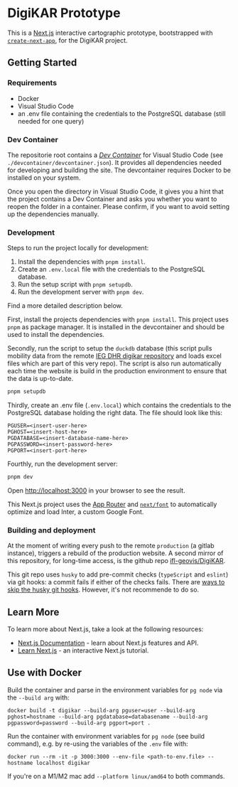 # DigiKAR Prototype

This is a [Next.js](https://nextjs.org/) interactive cartographic prototype, bootstrapped with [`create-next-app`](https://github.com/vercel/next.js/tree/canary/packages/create-next-app), for the DigiKAR project.

## Getting Started

### Requirements

- Docker
- Visual Studio Code
- an .env file containing the credentials to the PostgreSQL database (still needed for one query)

### Dev Container

The repositorie root contains a [_Dev Container_](https://code.visualstudio.com/docs/devcontainers/containers) for Visual Studio Code (see `./devcontainer/devcontainer.json`). It provides all dependencies needed for developing and building the site. The devcontainer requires Docker to be installed on your system.

Once you open the directory in Visual Studio Code, it gives you a hint that the project contains a Dev Container and asks you whether you want to reopen the folder in a container. Please confirm, if you want to avoid setting up the dependencies manually.

### Development

Steps to run the project locally for development:

1. Install the dependencies with `pnpm install`.
2. Create an `.env.local` file with the credentials to the PostgreSQL database.
3. Run the setup script with `pnpm setupdb`.
4. Run the development server with `pnpm dev`.

Find a more detailed description below.

First, install the projects dependencies with `pnpm install`. This project uses `pnpm` as package manager. It is installed in the devcontainer and should be used to install the dependencies.

Secondly, run the script to setup the `duckdb` database (this script pulls mobility data from the remote [IEG DHR digikar repository](https://github.com/ieg-dhr/DigiKAR) and loads excel files which are part of this very repo). The script is also run automatically each time the website is build in the production environment to ensure that the data is up-to-date.

```bash
pnpm setupdb
```

Thirdly, create an .env file (`.env.local`) which contains the credentials to the PostgreSQL database holding the right data. The file should look like this:

```
PGUSER=<insert-user-here>
PGHOST=<insert-host-here>
PGDATABASE=<insert-database-name-here>
PGPASSWORD=<insert-password-here>
PGPORT=<insert-port-here>
```

Fourthly, run the development server:

```bash
pnpm dev
```

Open [http://localhost:3000](http://localhost:3000) in your browser to see the result.

This Next.js project uses the [App Router](https://nextjs.org/docs/app) and [`next/font`](https://nextjs.org/docs/basic-features/font-optimization) to automatically optimize and load Inter, a custom Google Font.

### Building and deployment

At the moment of writing every push to the remote `production` (a gitlab instance), triggers a rebuild of the production website. A second mirror of this repository, for long-time access, is the github repo [ifl-geovis/DigiKAR](https://github.com/ifl-geovis/DigiKAR).

This git repo uses `husky` to add pre-commit checks (`typeScript` and `eslint`) via git hooks: a commit fails if either of the checks fails. There are [ways to skip the husky git hooks](https://typicode.github.io/husky/how-to.html#skipping-git-hooks). However, it's not recommende to do so.

## Learn More

To learn more about Next.js, take a look at the following resources:

- [Next.js Documentation](https://nextjs.org/docs) - learn about Next.js features and API.
- [Learn Next.js](https://nextjs.org/learn) - an interactive Next.js tutorial.

## Use with Docker

Build the container and parse in the environment variables for `pg node` via the `--build arg` with:

```{bash}
docker build -t digikar --build-arg pguser=user --build-arg pghost=hostname --build-arg pgdatabase=databasename --build-arg pgpassword=password --build-arg pgport=port .
```

Run the container with environment variables for `pg node` (see build command), e.g. by re-using the variables of the `.env` file with:

```{bash}
docker run --rm -it -p 3000:3000 --env-file <path-to-env.file> --hostname localhost digikar
```

If you're on a M1/M2 mac add `--platform linux/amd64` to both commands.
